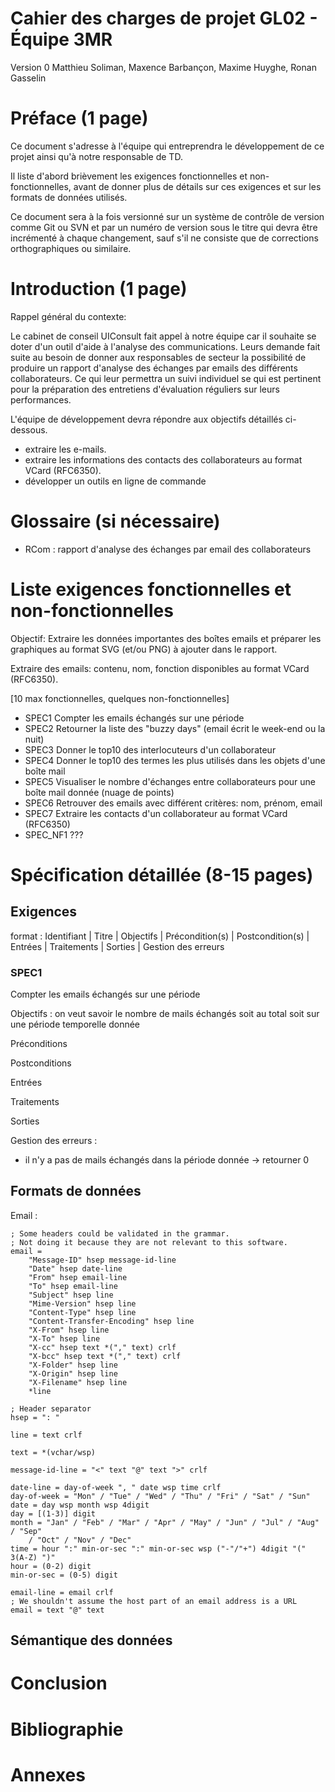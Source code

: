 # Cahier des charges de projet GL02 - Équipe 3MR

Version 0
Matthieu Soliman, Maxence Barbançon, Maxime Huyghe, Ronan Gasselin

# Préface (1 page)

Ce document s'adresse à l'équipe qui entreprendra le développement de ce projet
ainsi qu'à notre responsable de TD.

Il liste d'abord brièvement les exigences fonctionnelles et non-fonctionnelles,
avant de donner plus de détails sur ces exigences et sur les formats de données
utilisés.

Ce document sera à la fois versionné sur un système de contrôle de version
comme Git ou SVN et par un numéro de version sous le titre qui devra être
incrémenté à chaque changement, sauf s'il ne consiste que de corrections
orthographiques ou similaire.

# Introduction (1 page)

Rappel général du contexte:

Le cabinet de conseil UIConsult fait appel à notre équipe car il souhaite se
doter d'un outil d'aide à l'analyse des communications. Leurs demande fait
suite au besoin de donner aux responsables de secteur la possibilité de
produire un rapport d'analyse des échanges par emails des différents
collaborateurs. Ce qui leur permettra un suivi individuel se qui est pertinent
pour la préparation des entretiens d'évaluation réguliers sur leurs
performances.

L'équipe de développement devra répondre aux objectifs détaillés ci-dessous.
- extraire les e-mails.
- extraire les informations des contacts des collaborateurs au format VCard (RFC6350).
- développer un outils en ligne de commande

# Glossaire (si nécessaire)

- RCom : rapport d'analyse des échanges par email des collaborateurs

# Liste exigences fonctionnelles et non-fonctionnelles

Objectif: Extraire les données importantes des boîtes emails et préparer les graphiques au format SVG (et/ou PNG) à ajouter dans le rapport.

Extraire des emails: contenu, nom, fonction
disponibles au format VCard (RFC6350).

[10 max fonctionnelles, quelques non-fonctionnelles]
- SPEC1 Compter les emails échangés sur une période
- SPEC2 Retourner la liste des "buzzy days" (email écrit le week-end ou la nuit)
- SPEC3 Donner le top10 des interlocuteurs d'un collaborateur
- SPEC4 Donner le top10 des termes les plus utilisés dans les objets d'une boîte mail
- SPEC5 Visualiser le nombre d'échanges entre collaborateurs pour une boîte mail donnée (nuage de points)
- SPEC6 Retrouver des emails avec différent critères: nom, prénom, email
- SPEC7 Extraire les contacts d'un collaborateur au format VCard (RFC6350)
- SPEC_NF1 ???

# Spécification détaillée (8-15 pages)

## Exigences
format : Identifiant | Titre | Objectifs
| Précondition(s) | Postcondition(s) | Entrées | Traitements | Sorties | Gestion des erreurs

### SPEC1

Compter les emails échangés sur une période

Objectifs : on veut savoir le nombre de mails échangés soit au total soit sur une période temporelle donnée

Préconditions

Postconditions

Entrées

Traitements

Sorties

Gestion des erreurs :
- il n'y a pas de mails échangés dans la période donnée -> retourner 0

## Formats de données

Email :
```abnf
; Some headers could be validated in the grammar.
; Not doing it because they are not relevant to this software.
email =
    "Message-ID" hsep message-id-line
    "Date" hsep date-line
    "From" hsep email-line
    "To" hsep email-line
    "Subject" hsep line
    "Mime-Version" hsep line
    "Content-Type" hsep line
    "Content-Transfer-Encoding" hsep line
    "X-From" hsep line
    "X-To" hsep line
    "X-cc" hsep text *("," text) crlf
    "X-bcc" hsep text *("," text) crlf
    "X-Folder" hsep line
    "X-Origin" hsep line
    "X-Filename" hsep line
    *line

; Header separator
hsep = ": "

line = text crlf

text = *(vchar/wsp)

message-id-line = "<" text "@" text ">" crlf

date-line = day-of-week ", " date wsp time crlf
day-of-week = "Mon" / "Tue" / "Wed" / "Thu" / "Fri" / "Sat" / "Sun"
date = day wsp month wsp 4digit
day = [(1-3)] digit
month = "Jan" / "Feb" / "Mar" / "Apr" / "May" / "Jun" / "Jul" / "Aug" / "Sep"
    / "Oct" / "Nov" / "Dec"
time = hour ":" min-or-sec ":" min-or-sec wsp ("-"/"+") 4digit "(" 3(A-Z) ")"
hour = (0-2) digit
min-or-sec = (0-5) digit

email-line = email crlf
; We shouldn't assume the host part of an email address is a URL
email = text "@" text
```

## Sémantique des données

# Conclusion

# Bibliographie

# Annexes

